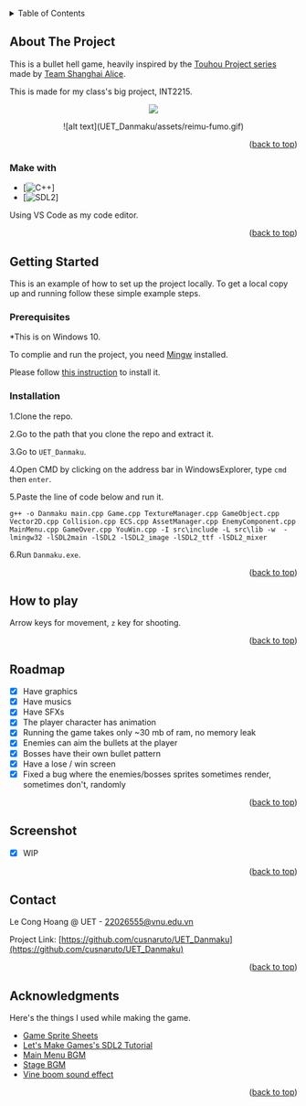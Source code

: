 <a name="readme-top"></a>

<!-- TABLE OF CONTENTS -->
<details>
  <summary>Table of Contents</summary>
  <ol>
    <li>
      <a href="#about-the-project">About The Project</a>
      <ul>
        <li><a href="#built-with">Built With</a></li>
      </ul>
    </li>
    <li>
      <a href="#getting-started">Getting Started</a>
      <ul>
        <li><a href="#prerequisites">Prerequisites</a></li>
        <li><a href="#installation">Installation</a></li>
      </ul>
    </li>
    <li><a href="#How to play">How to play</a></li>
    <li><a href="#Roadmap">Roadmap</a></li>
    <li><a href="#Screenshot">Screenshots</a></li>
    <li><a href="#contact">Contact</a></li>
    <li><a href="#acknowledgments">Acknowledgments</a></li>
  </ol>
</details>



<!-- ABOUT THE PROJECT -->
## About The Project

This is a bullet hell game, heavily inspired by the [Touhou Project series](https://en.wikipedia.org/wiki/Touhou_Project) made by [Team Shanghai Alice](https://en.wikipedia.org/wiki/Team_Shanghai_Alice).

This is made for my class's big project, INT2215.

<p align="center">
<img src="https://i.imgur.com/OkCvVDj.jpg">
</p>

<p align="center">
![alt text](UET_Danmaku/assets/reimu-fumo.gif)
</p>

<p align="right">(<a href="#readme-top">back to top</a>)</p>

### Make with

* [![C++][C++]]
* [![SDL2][SDL2]]

Using VS Code as my code editor.

<p align="right">(<a href="#readme-top">back to top</a>)</p>



<!-- GETTING STARTED -->
## Getting Started

This is an example of how to set up the project locally.
To get a local copy up and running follow these simple example steps.

### Prerequisites

*This is on Windows 10.

To complie and run the project, you need [Mingw](https://sourceforge.net/projects/mingw/) installed.

Please follow [this instruction](https://www.geeksforgeeks.org/installing-mingw-tools-for-c-c-and-changing-environment-variable/) to install it.
### Installation

1.Clone the repo.

2.Go to the path that you clone the repo and extract it.

3.Go to `UET_Danmaku`.

4.Open CMD by clicking on the address bar in WindowsExplorer, type `cmd` then `enter`.

5.Paste the line of code below and run it.

`g++ -o Danmaku main.cpp Game.cpp TextureManager.cpp GameObject.cpp Vector2D.cpp Collision.cpp ECS.cpp AssetManager.cpp EnemyComponent.cpp MainMenu.cpp GameOver.cpp YouWin.cpp -I src\include -L src\lib -w  -lmingw32 -lSDL2main -lSDL2 -lSDL2_image -lSDL2_ttf -lSDL2_mixer`

6.Run `Danmaku.exe`.

<p align="right">(<a href="#readme-top">back to top</a>)</p>



<!-- USAGE EXAMPLES -->
## How to play

Arrow keys for movement, `z` key for shooting.

<p align="right">(<a href="#readme-top">back to top</a>)</p>



<!-- ROADMAP -->
## Roadmap

- [x] Have graphics
- [x] Have musics
- [x] Have SFXs
- [x] The player character has animation
- [x] Running the game takes only ~30 mb of ram, no memory leak
- [x] Enemies can aim the bullets at the player
- [x] Bosses have their own bullet pattern
- [x] Have a lose / win screen
- [x] Fixed a bug where the enemies/bosses sprites sometimes render, sometimes don't, randomly

<p align="right">(<a href="#readme-top">back to top</a>)</p>

<!-- Screenshot -->
## Screenshot

- [x] WIP

<p align="right">(<a href="#readme-top">back to top</a>)</p>

<!-- CONTACT -->
## Contact

Le Cong Hoang @ UET - 22026555@vnu.edu.vn

Project Link: [https://github.com/cusnaruto/UET_Danmaku](https://github.com/cusnaruto/UET_Danmaku)

<p align="right">(<a href="#readme-top">back to top</a>)</p>


<!-- ACKNOWLEDGMENTS -->
## Acknowledgments

Here's the things I used while making the game.

* [Game Sprite Sheets](https://www.spriters-resource.com/)
* [Let's Make Games's SDL2 Tutorial](https://www.youtube.com/@CarlBirch)
* [Main Menu BGM](https://www.youtube.com/watch?v=ihhvufZWDkU)
* [Stage BGM](https://www.youtube.com/watch?v=M9wHYiicY5I)
* [Vine boom sound effect](https://www.youtube.com/watch?v=Oc7Cin_87H4)

<p align="right">(<a href="#readme-top">back to top</a>)</p>



<!-- MARKDOWN LINKS & IMAGES -->

[C++-url]: https://cplusplus.com/
[C++]:https://img.shields.io/badge/C++-20232A?style=for-the-badge&logo=c++&logoColor=61DAFB
[SDL2]:https://img.shields.io/badge/SDL2-20232A?style=for-the-badge&logo=SDL2&logoColor=61DAFB
[SDL2-url]:https://www.libsdl.org/
